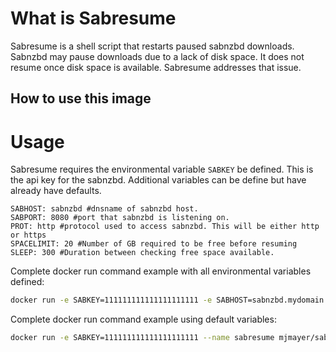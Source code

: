 # What is Sabresume
Sabresume is a shell script that restarts paused sabnzbd downloads. Sabnzbd may pause downloads due to a lack of disk space. It does not resume once disk space is available. Sabresume addresses that issue.

## How to use this image
# Usage
Sabresume requires the environmental variable ```SABKEY``` be defined. This is the api key for the sabnzbd. Additional variables can be define but have already have defaults.
```
SABHOST: sabnzbd #dnsname of sabnzbd host.
SABPORT: 8080 #port that sabnzbd is listening on.
PROT: http #protocol used to access sabnzbd. This will be either http or https
SPACELIMIT: 20 #Number of GB required to be free before resuming
SLEEP: 300 #Duration between checking free space available.
```

Complete docker run command example with all environmental variables defined:
```bash
docker run -e SABKEY=111111111111111111111 -e SABHOST=sabnzbd.mydomain.com -e SABPORT=443 -e PROT=https -e SPACELIMIT=40 -e SLEEP=300 --name sabresume mjmayer/sabresume
```

Complete docker run command example using default variables:
```bash
docker run -e SABKEY=111111111111111111111 --name sabresume mjmayer/sabresume
```
